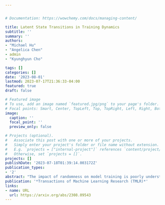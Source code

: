```yaml
---


# Documentation: https://wowchemy.com/docs/managing-content/

title: Latent State Transitions in Training Dynamics
subtitle: ''
summary: ''
authors:
- "Michael Hu"
- "Angelica Chen"
- admin
- "Kyunghyun Cho"

tags: []
categories: []
date: '2023-08-01'
lastmod: 2023-07-17T21:36:33-04:00
featured: true
draft: false

# Featured image
# To use, add an image named `featured.jpg/png` to your page's folder.
# Focal points: Smart, Center, TopLeft, Top, TopRight, Left, Right, BottomLeft, Bottom, BottomRight.
image:
  caption: ''
  focal_point: ''
  preview_only: false

# Projects (optional).
#   Associate this post with one or more of your projects.
#   Simply enter your project's folder or file name without extension.
#   E.g. `projects = ["internal-project"]` references `content/project/deep-learning/index.md`.
#   Otherwise, set `projects = []`.
projects: []
publishDate: '2023-07-18T01:39:14.003172Z'
publication_types:
- '2'
abstract: "The impact of randomness on model training is poorly understood. How do differences in data order and initialization actually manifest in the model, such that some training runs outperform others or converge faster? Furthermore, how can we interpret the resulting training dynamics and the phase transitions that characterize different trajectories? To understand the effect of randomness on the dynamics and outcomes of neural network training, we train models multiple times with different random seeds and compute a variety of metrics throughout training, such as the L2 norm, mean, and variance of the neural network's weights. We then fit a hidden Markov model (HMM) over the resulting sequences of metrics. The HMM represents training as a stochastic process of transitions between latent states, providing an intuitive overview of significant changes during training. Using our method, we produce a low-dimensional, discrete representation of training dynamics on grokking tasks, image classification, and masked language modeling. We use the HMM representation to study phase transitions and identify latent 'detour' states that slow down convergence."
publication: '*Transactions of Machine Learning Research (TMLR)*'
links:
- name: URL
  url: https://arxiv.org/abs/2308.09543
---
```

